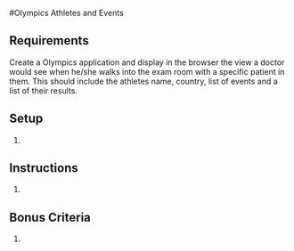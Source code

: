 #Olympics Athletes and Events

## Requirements

Create a Olympics application and display in the browser the view a doctor would see when he/she walks into the exam room with a specific patient in them.  This should include the athletes name, country, list of events and a list of their results.  

## Setup

1.

## Instructions

1.   

## Bonus Criteria
1. 
